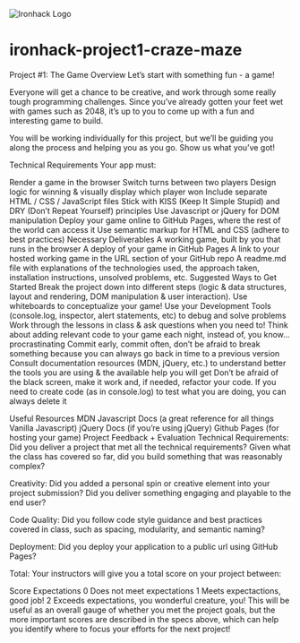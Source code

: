 ![Ironhack Logo](https://i.imgur.com/1QgrNNw.png)

# ironhack-project1-craze-maze

Project #1: The Game
Overview
Let’s start with something fun - a game!

Everyone will get a chance to be creative, and work through some really tough programming challenges. Since you’ve already gotten your feet wet with games such as 2048, it’s up to you to come up with a fun and interesting game to build.

You will be working individually for this project, but we’ll be guiding you along the process and helping you as you go. Show us what you’ve got!

Technical Requirements
Your app must:

Render a game in the browser
Switch turns between two players
Design logic for winning & visually display which player won
Include separate HTML / CSS / JavaScript files
Stick with KISS (Keep It Simple Stupid) and DRY (Don’t Repeat Yourself) principles
Use Javascript or jQuery for DOM manipulation
Deploy your game online to GitHub Pages, where the rest of the world can access it
Use semantic markup for HTML and CSS (adhere to best practices)
Necessary Deliverables
A working game, built by you that runs in the browser
A deploy of your game in GitHub Pages
A link to your hosted working game in the URL section of your GitHub repo
A readme.md file with explanations of the technologies used, the approach taken, installation instructions, unsolved problems, etc.
Suggested Ways to Get Started
Break the project down into different steps (logic & data structures, layout and rendering, DOM manipulation & user interaction). Use whiteboards to conceptualize your game!
Use your Development Tools (console.log, inspector, alert statements, etc) to debug and solve problems
Work through the lessons in class & ask questions when you need to! Think about adding relevant code to your game each night, instead of, you know… procrastinating
Commit early, commit often, don’t be afraid to break something because you can always go back in time to a previous version
Consult documentation resources (MDN, jQuery, etc.) to understand better the tools you are using & the available help you will get
Don’t be afraid of the black screen, make it work and, if needed, refactor your code. If you need to create code (as in console.log) to test what you are doing, you can always delete it
  
Useful Resources
MDN Javascript Docs (a great reference for all things Vanilla Javascript)
jQuery Docs (if you’re using jQuery)
Github Pages (for hosting your game)
Project Feedback + Evaluation
Technical Requirements: Did you deliver a project that met all the technical requirements? Given what the class has covered so far, did you build something that was reasonably complex?

Creativity: Did you added a personal spin or creative element into your project submission? Did you deliver something engaging and playable to the end user?

Code Quality: Did you follow code style guidance and best practices covered in class, such as spacing, modularity, and semantic naming?

Deployment: Did you deploy your application to a public url using GitHub Pages?

Total: Your instructors will give you a total score on your project between:

Score	Expectations
0	Does not meet expectations
1	Meets expectactions, good job!
2	Exceeds expectations, you wonderful creature, you!
This will be useful as an overall gauge of whether you met the project goals, but the more important scores are described in the specs above, which can help you identify where to focus your efforts for the next project!
